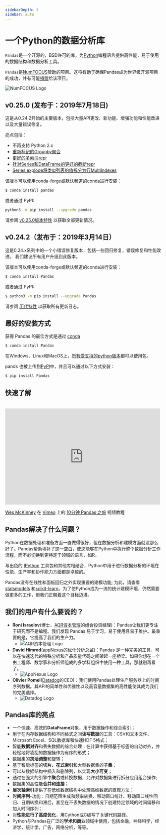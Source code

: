 ```yaml
---
sidebarDepth: 3
sidebar: auto
---
```


# 一个Python的数据分析库

``Pandas``是一个开源的，BSD许可的库，为[Python](https://www.python.org/)编程语言提供高性能，易于使用的数据结构和数据分析工具。

``Pandas``是[NumFOCUS](https://www.numfocus.org/open-source-projects.html)赞助的项目。这将有助于确保Pandas成为世界级开源项目的成功，并有可能[捐赠](https://pandas.pydata.org/donate.html)给该项目。

![NumFOCUS Logo](/static/images/SponsoredProjectStamp_300px.png)

## v0.25.0 (发布于：2019年7月18日)

这是从0.24.2开始的主要版本，包括大量API更改、新功能、增强功能和性能改进以及大量错误修复。

亮点包括：

- 不再支持 Python 2.x
- [重新标记的Groupby聚合](https://pandas.pydata.org/pandas-docs/version/0.25/whatsnew/v0.25.0.html#groupby-aggregation-with-relabeling)
- [更好的多索引repr](https://pandas.pydata.org/pandas-docs/version/0.25/whatsnew/v0.25.0.html#better-repr-for-multiindex)
- [针对Series和DataFrame的更好的截断repr](https://pandas.pydata.org/pandas-docs/version/0.25/whatsnew/v0.25.0.html#shorter-truncated-repr-for-series-and-dataframe)
- [Series.explode将类似列表的值拆分为行MultiIndexes](https://pandas.pydata.org/pandas-docs/version/0.25/whatsnew/v0.25.0.html#series-explode-to-split-list-like-values-to-rows)

该版本可以使用conda-forge或默认频道的conda进行安装：

``` bash
$ conda install pandas
```

或者通过 PyPI:

``` bash
python3 -m pip install --upgrade pandas
```

请参阅 [v0.25.0版本特性](/docs/whatsnew/v0.25.0.html) 以获取全部更新情况。

## v0.24.2（发布于：2019年3月14日）

这是0.24.x系列中的一个小错误修复版本，包括一些回归修复，错误修复和性能改进。 我们建议所有用户升级到此版本。

该版本可以使用conda-forge或默认频道的conda进行安装：

``` bash
$ conda install Pandas
```

或者通过 PyPI:

``` bash
$ python3 -m pip install --upgrade Pandas
```

请参阅 [历代特性](https://pandas.pydata.org/pandas-docs/version/0.24.2/whatsnew/v0.24.2.html) 以获取所有更新日志。

## 最好的安装方式

获得 Pandas 的最佳方式是通过 [conda](http://Pandas.pydata.org/Pandas-docs/stable/install.html#installing-Pandas-with-anaconda)

``` bash
$ conda install Pandas
```

在Windows、Linux和MacOS上，[所有受支持的python版本](http://Pandas.pydata.org/Pandas-docs/stable/install.html#python-version-support)都可以使用包。

pands 也被上传到[PyPI](https://pypi.org/project/Pandas/)中，并且可以通过以下方式安装：

``` bash
$ pip install Pandas
```

## 快速了解

<iframe src="https://player.vimeo.com/video/59324550" style="margin-top: 20px;" width="500" height="309" frameborder="0" webkitallowfullscreen="" mozallowfullscreen="" allowfullscreen=""></iframe>

[Wes McKinney](https://vimeo.com/user10077863) 在 [Vimeo](https://vimeo.com/) 上的 [10分钟 Pandas 之旅](https://vimeo.com/59324550) 视频教程

## Pandas解决了什么问题？

Python在数据处理和准备方面一直做得很好，但在数据分析和建模方面就没那么好了。Pandas帮助填补了这一空白，使您能够在Python中执行整个数据分析工作流程，而不必切换到更特定于领域的语言，如R。

与出色的 [IPython](https://ipython.org/) 工具包和其他库相结合，Python中用于进行数据分析的环境在性能、生产率和协作能力方面都是卓越的。

Pandas没有在线性和面板回归之外实现重要的建模功能; 为此，请查看 [statsmodels](http://statsmodels.sf.net/) 和[scikit-learn](http://scikit-learn.org/)。为了使Python成为一流的统计建模环境，仍然需要做更多的工作，但我们正朝着这个目标迈进。

## 我们的用户有什么要说的？

- **Roni Israelov**(博士，[AQR资本管理](https://www.aqr.com/)的组合投资经理)：Pandas让我们更专注于研究而不是编程。我们发现 Pandas 易于学习，易于使用且易于维护。最重要的是，它提高了我们的生产力。
  - ![AQR资本管理 Logo](/static/images/aqr_capital_management_logo.png)
- **David Himrod**([appNexus](https://www.appnexus.com/)的优化分析总监)：Pandas 是一种完美的工具，可以在快速迭代的特殊分析和产品质量代码之间架起一座桥梁。如果你想在一个由工程师、数学家和分析师组成的多学科组织中使用一种工具，那就别再看了。
  - ![AppNexus Logo](/static/images/appnexus_logo.png)
- **Olivier Pomel**([Datadog](https://www.datadoghq.com/)的CEO)：我们使用Pandas处理生产服务器上的时间序列数据。其API的简单性和优雅性以及高容量数据集的高性能使其成为我们的完美选择。
  - ![Datadog Logo](/static/images/datadog_logo.png)

## Pandas库的亮点

- 一个快速、高效的**DataFrame**对象，用于数据操作和综合索引；
- 用于在内存数据结构和不同格式之间**读写数据**的工具：CSV和文本文件、Microsoft Excel、SQL数据库和快速HDF 5格式；
- 智能**数据对齐**和丢失数据的综合处理：在计算中获得基于标签的自动对齐，并轻松地将凌乱的数据操作为有序的形式；
- 数据集的**灵活调整**和旋转；
- 基于智能标签的**切片、花式索引**和大型数据集的**子集**；
- 可以从数据结构中插入和删除列，以实现**大小可变**；
- 通过在强大的引擎中**聚合**或转换数据，允许对数据集进行拆分应用组合操作;
- 数据集的高性能**合并和连接**；
- **层次轴索引**提供了在低维数据结构中处理高维数据的直观方法；
- **时间序列**-功能：日期范围生成和频率转换、移动窗口统计、移动窗口线性回归、日期转换和滞后。甚至在不丢失数据的情况下创建特定领域的时间偏移和加入时间序列；
- 对**性能进行了高度优化**，用Cython或C编写了关键代码路径。
- Python与Pandas在广泛的**学术和商业**领域中使用，包括金融，神经科学，经济学，统计学，广告，网络分析，等等。